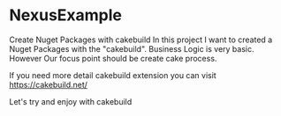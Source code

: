 # NexusExample
Create Nuget Packages with cakebuild
In this project I want to created a Nuget Packages with the "cakebuild". Business Logic is very basic. However Our focus point should be create cake process.

If you need more detail cakebuild extension you can visit https://cakebuild.net/

Let's try and enjoy with cakebuild

